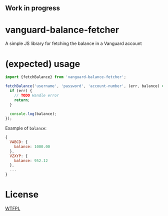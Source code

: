 ## Work in progress

# vanguard-balance-fetcher
A simple JS library for fetching the balance in a Vanguard account

# (expected) usage

```js
import {fetchBalance} from 'vanguard-balance-fetcher';

fetchBalance('username', 'password', 'account-number', (err, balance) => {
  if (err) {
    // TODO Handle error
    return;
  }
  
  console.log(balance);
});
```

Example of `balance`:
```js
{
  VABCD: {
    balance: 1000.00
  },
  VZXYP: {
    balance: 952.12
  },
  ...
}
```

# License

[WTFPL](http://www.wtfpl.net)
